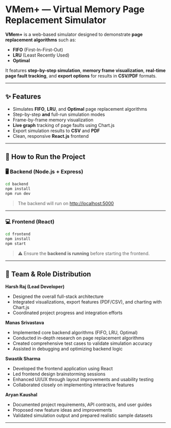 # VMem+ — Virtual Memory Page Replacement Simulator

**VMem+** is a web-based simulator designed to demonstrate **page replacement algorithms** such as:

- **FIFO** (First-In-First-Out)  
- **LRU** (Least Recently Used)  
- **Optimal**

It features **step-by-step simulation**, **memory frame visualization**, **real-time page fault tracking**, and **export options** for results in **CSV/PDF** formats.

---

## ✨ Features

- Simulates **FIFO**, **LRU**, and **Optimal** page replacement algorithms  
- Step-by-step **and** full-run simulation modes  
- Frame-by-frame memory visualization  
- **Live graph** tracking of page faults using Chart.js  
- Export simulation results to **CSV** and **PDF**  
- Clean, responsive **React.js** frontend  

---

## 🚀 How to Run the Project

### 🖥️ Backend (Node.js + Express)

```bash
cd backend  
npm install  
npm run dev  
```

> The backend will run on [http://localhost:5000](http://localhost:5000)

---

### 💻 Frontend (React)

```bash
cd frontend  
npm install  
npm start  
```

> ⚠️ Ensure the **backend is running** before starting the frontend.

---

## 👥 Team & Role Distribution

**Harsh Raj (Lead Developer)**  
- Designed the overall full-stack architecture  
- Integrated visualizations, export features (PDF/CSV), and charting with Chart.js  
- Coordinated project progress and integration efforts  

**Manas Srivastava**  
- Implemented core backend algorithms (FIFO, LRU, Optimal)  
- Conducted in-depth research on page replacement algorithms  
- Created comprehensive test cases to validate simulation accuracy  
- Assisted in debugging and optimizing backend logic  

**Swastik Sharma**  
- Developed the frontend application using React  
- Led frontend design brainstorming sessions  
- Enhanced UI/UX through layout improvements and usability testing  
- Collaborated closely on implementing interactive features  

**Aryan Kaushal**  
- Documented project requirements, API contracts, and user guides  
- Proposed new feature ideas and improvements  
- Validated simulation output and prepared realistic sample datasets  


---
